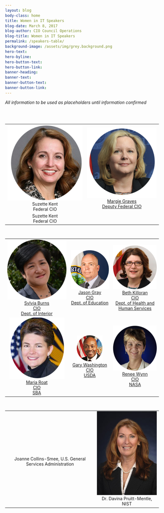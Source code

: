 ```yaml
---
layout: blog
body-class: home
title: Women in IT Speakers
blog-date: March 8, 2017
blog-author: CIO Council Operations
blog-title: Women in IT Speakers
permalink: /speakers-table/
background-image: /assets/img/grey.background.png
hero-text:  
hero-byline:
hero-button-text: 
hero-button-link: 
banner-heading: 
banner-text: 
banner-button-text: 
banner-button-link: 
---
```


<p><em>All information to be used as placeholders until information confirmed</em></p>

<table>
<tr style="text-align: center;">
  <td style="text-align:center;"><img src="/assets/img/event.winit.SuzetteKent_website.png"><br>Suzette Kent <br> Federal CIO</center></td>
  <td><img src="/assets/img/event.winit.MargieGraves_circle.png"><br><center><a href="https://www.cio.gov/about/members-and-leadership/margie-graves/">Margie Graves<br> Deputy Federal CIO</a></center></td> <br>
  <br><tr><td style="text-align: center;"><center>Suzette Kent <br> Federal CIO</center></td></tr>
</tr>
</table>

<br>

<table align="center">
  <tr style="text-align:center;">
    <td><img src="/assets/img/event.winit.sylviaburns_circle.png"><br><center><a href="https://www.cio.gov/about/members-and-leadership/ms-sylvia-burns/">Sylvia Burns <br> CIO <br> Dept. of Interior</a></center></td>
    <td><img src="/assets/img/event.winit.JasonGray_circle.png"><br><center><a href="https://www.cio.gov/about/members-and-leadership/mr-jason-gray/">Jason Gray <br> CIO <br> Dept. of Education</a></center></td>
    <td><img src="/assets/img/event.winit.beth-killoran_circle.png"><br><center><a href="https://www.cio.gov/about/members-and-leadership/ms-beth-anne-killoran/">Beth Killoran <br> CIO <br> Dept. of Health and Human Services</a></center></td>
  </tr>
  <tr style="text-align:center;">
    <td><img src="/assets/img/event.winit.maria-roat_circle.png"><br><center><a href="https://www.cio.gov/about/members-and-leadership/ms-maria-roat/">Maria Roat <br> CIO <br> SBA</a></center></td>
    <td><img src="/assets/img/event.winit.gary_washington_circle.png"><br><center><a href="https://www.cio.gov/about/members-and-leadership/washington-gary/">Gary Washington <br> CIO <br> USDA</a></center></td>
    <td><img src="/assets/img/event.winit.renee-wynn_circle.png"><br><center><a href="https://www.cio.gov/about/members-and-leadership/ms-renee-wynn/">Renee Wynn <br> CIO <br> NASA</a></center></td>
  </tr>
</table>

<br>

<table align="center">
<tr style="text-align:center;">
  <td><!--img src="/assets/img/event.winit.MargieGraves_original"--><br><center>Joanne Collins-Smee, U.S. General Services Administration</center></td>
  <td><img src="/assets/img/event.davina_pruitt-mentl_original.jpg"><br><center>Dr. Davina Pruitt-Mentle, NIST</center></td>
</tr>
</table>
